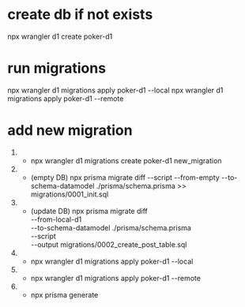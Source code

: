 # create db if not exists
npx wrangler d1 create poker-d1

# run migrations
npx wrangler d1 migrations apply poker-d1 --local
npx wrangler d1 migrations apply poker-d1 --remote



# add new migration
1) - npx wrangler d1 migrations create poker-d1 new_migration

2) - (empty DB) npx prisma migrate diff --script --from-empty --to-schema-datamodel ./prisma/schema.prisma >> migrations/0001_init.sql

2) - (update DB) 
npx prisma migrate diff \
  --from-local-d1 \
  --to-schema-datamodel ./prisma/schema.prisma \
  --script \
  --output migrations/0002_create_post_table.sql

3) - npx wrangler d1 migrations apply poker-d1 --local
4) - npx wrangler d1 migrations apply poker-d1 --remote
5) - npx prisma generate